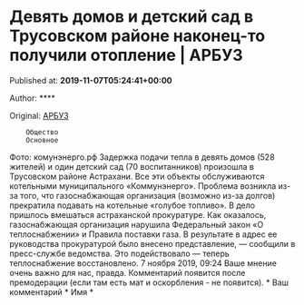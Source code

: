 
# Девять домов и детский сад в Трусовском районе наконец-то получили отопление | АРБУЗ

Published at: **2019-11-07T05:24:41+00:00**

Author: ****

Original: [АРБУЗ](https://arbuztoday.ru/devyat-domov-i-detskij-sad-v-trusovskom-rajone-nakonec-to-poluchili-otoplenie/)


        Общество
        Основное
      
Фото: комунэнерго.рф
Задержка подачи тепла в девять домов (528 жителей) и один детский сад (70 воспитанников) произошла в Трусовском районе Астрахани. Все эти объекты обслуживаются котельными муниципального «Коммунэнерго». Проблема возникла из-за того, что газоснабжающая организация (возможно из-за долгов) прекратила подавать на котельные «голубое топливо».
В дело пришлось вмешаться астраханской прокуратуре. Как оказалось, газоснабжающая организация нарушила Федеральный закон «О теплоснабжении» и Правила поставки газа. В результате в адрес ее руководства прокуратурой было внесено представление, — сообщили в пресс-службе ведомства. Это подействовало — теперь теплоснабжение восстановлено.
7 ноября 2019, 09:24
Ваше мнение очень важно для нас, правда. Комментарий появится после премодерации (если там есть мат и оскорбления - не появится). *
Ваш комментарий *
Имя *
